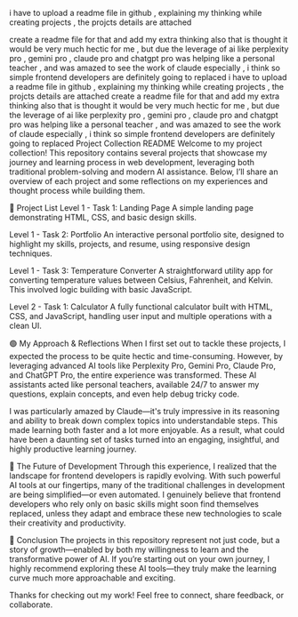 i have to upload a readme file in github , explaining my thinking while creating projects , the projcts details are attached

create a readme file for that and add my extra thinking also that is
thought it would be very much hectic for me , but due the leverage of ai like perplexity pro , gemini pro , claude pro and chatgpt pro was helping like a personal teacher , and was amazed to see the work of claude especially , i think so simple frontend developers are definitely going to replaced
i have to upload a readme file in github , explaining my thinking while creating projects , the projcts details are attached create a readme file for that and add my extra thinking also that is thought it would be very much hectic for me , but due the leverage of ai like perplexity pro , gemini pro , claude pro and chatgpt pro was helping like a personal teacher , and was amazed to see the work of claude especially , i think so simple frontend developers are definitely going to replaced
Project Collection README
Welcome to my project collection! This repository contains several projects that showcase my journey and learning process in web development, leveraging both traditional problem-solving and modern AI assistance. Below, I’ll share an overview of each project and some reflections on my experiences and thought process while building them.

📂 Project List
Level 1 - Task 1: Landing Page
A simple landing page demonstrating HTML, CSS, and basic design skills.

Level 1 - Task 2: Portfolio
An interactive personal portfolio site, designed to highlight my skills, projects, and resume, using responsive design techniques.

Level 1 - Task 3: Temperature Converter
A straightforward utility app for converting temperature values between Celsius, Fahrenheit, and Kelvin. This involved logic building with basic JavaScript.

Level 2 - Task 1: Calculator
A fully functional calculator built with HTML, CSS, and JavaScript, handling user input and multiple operations with a clean UI.

🟢 My Approach & Reflections
When I first set out to tackle these projects, I expected the process to be quite hectic and time-consuming. However, by leveraging advanced AI tools like Perplexity Pro, Gemini Pro, Claude Pro, and ChatGPT Pro, the entire experience was transformed. These AI assistants acted like personal teachers, available 24/7 to answer my questions, explain concepts, and even help debug tricky code.

I was particularly amazed by Claude—it's truly impressive in its reasoning and ability to break down complex topics into understandable steps. This made learning both faster and a lot more enjoyable. As a result, what could have been a daunting set of tasks turned into an engaging, insightful, and highly productive learning journey.

🤖 The Future of Development
Through this experience, I realized that the landscape for frontend developers is rapidly evolving. With such powerful AI tools at our fingertips, many of the traditional challenges in development are being simplified—or even automated. I genuinely believe that frontend developers who rely only on basic skills might soon find themselves replaced, unless they adapt and embrace these new technologies to scale their creativity and productivity.

🚀 Conclusion
The projects in this repository represent not just code, but a story of growth—enabled by both my willingness to learn and the transformative power of AI. If you’re starting out on your own journey, I highly recommend exploring these AI tools—they truly make the learning curve much more approachable and exciting.

Thanks for checking out my work! Feel free to connect, share feedback, or collaborate.
